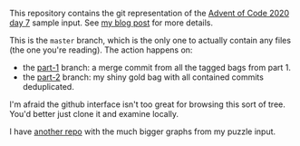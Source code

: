 This repository contains the git representation of the [Advent of Code 2020 day 7][aoc] sample input.  See [my blog post][blog] for more details.

This is the `master` branch, which is the only one to actually contain any files (the one you're reading).  The action happens on:
* the [part-1][p1] branch: a merge commit from all the tagged bags from part 1.
* the [part-2][p2] branch: my shiny gold bag with all contained commits deduplicated.

I'm afraid the github interface isn't too great for browsing this sort of tree.  You'd better just clone it and examine locally.

I have [another repo][my-input] with the much bigger graphs from my puzzle input.

[aoc]: https://adventofcode.com/2020/day/7
[blog]: https://santé.ti-pun.ch/posts/day07-git.html
[p1]: https://github.com/jmazon/aoc-2020-07-sample/tree/part-1
[p2]: https://github.com/jmazon/aoc-2020-07-sample/tree/part-2
[my-input]: https://github.com/jmazon/aoc-2020-07-my-input

